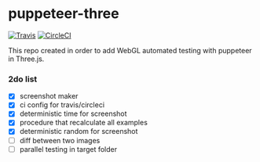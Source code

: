 # puppeteer-three
[![Travis](https://travis-ci.org/munrocket/puppeteer-three.svg?branch=master)](https://travis-ci.org/munrocket/puppeteer-three)
[![CircleCI](https://circleci.com/gh/munrocket/puppeteer-three.svg?style=svg)](https://circleci.com/gh/munrocket/puppeteer-three)

This repo created in order to add WebGL automated testing with puppeteer in Three.js.

### 2do list
- [x] screenshot maker
- [x] ci config for travis/circleci
- [x] deterministic time for screenshot
- [x] procedure that recalculate all examples
- [x] deterministic random for screenshot
- [ ] diff between two images
- [ ] parallel testing in target folder